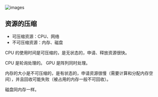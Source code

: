 ![images](https://70data.oss-cn-beijing.aliyuncs.com/note/20200920151551.png)

## 资源的压缩

- 可压缩资源：CPU、网络
- 不可压缩资源：内存、磁盘

CPU 的使用时间是可压缩的，是无状态的，申请、释放资源很快。

CPU 是轮询处理的。
GPU 是阵列同时处理。

内存的大小是不可压缩的，是有状态的，申请资源很慢（需要计算和分配内存空间），并且回收可能失败（被占用的内存一般不可回收）。

磁盘同内存一样。


